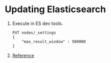 # Updating Elasticsearch
1. Execute in ES dev tools.
   ```
   PUT nodes/_settings
   {
       "max_result_window" : 500000
   }
   ```
2. [Reference](https://www.elastic.co/guide/en/elasticsearch/guide/current/pagination.html)
